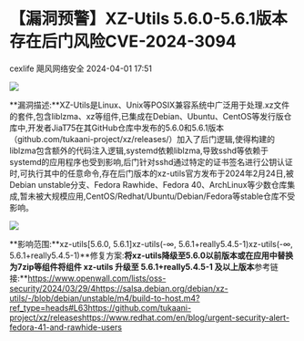 #  【漏洞预警】XZ-Utils 5.6.0-5.6.1版本存在后门风险CVE-2024-3094   
cexlife  飓风网络安全   2024-04-01 17:51  
  
![](https://mmbiz.qpic.cn/mmbiz_png/ibhQpAia4xu03xnxx1g6erJAKiaLkA6GwlBLibwibwvicoARUTXLxzJohJdds2FFlYyWuDY8czkj1hnyAVr7wkDcAjvw/640?wx_fmt=png&from=appmsg "")  
  
**漏洞描述:**XZ-Utils是Linux、Unix等POSIX兼容系统中广泛用于处理.xz文件的套件,包含liblzma、xz等组件,已集成在Debian、Ubuntu、CentOS等发行版仓库中,开发者JiaT75在其GitHub仓库中发布的5.6.0和5.6.1版本（github.com/tukaani-project/xz/releases/）加入了后门逻辑,使得构建的liblzma包含额外的代码注入逻辑,systemd依赖liblzma,导致sshd等依赖于systemd的应用程序也受到影响,后门针对sshd通过特定的证书签名进行公钥认证时,可执行其中的任意命令,存在后门版本的xz-utils官方发布于2024年2月24日,被Debian unstable分支、Fedora Rawhide、Fedora 40、ArchLinux等少数仓库集成,暂未被大规模应用,CentOS/Redhat/Ubuntu/Debian/Fedora等stable仓库不受影响。  
  
![](https://mmbiz.qpic.cn/mmbiz_png/ibhQpAia4xu03xnxx1g6erJAKiaLkA6GwlBjhlueC7wibWa5PJh16MPib33IicSptIo9YS1ibUkXLlMCOEGvXfqUSUaHQ/640?wx_fmt=png&from=appmsg "")  
  
**影响范围:**xz-utils[5.6.0, 5.6.1]xz-utils(-∞, 5.6.1+really5.4.5-1)xz-utils(-∞, 5.6.1+really5.4.5-1)**修复方案:**将xz-utils降级至5.6.0以前版本或在应用中替换为7zip等组件将组件 xz-utils 升级至 5.6.1+really5.4.5-1 及以上版本**参考链接:**https://www.openwall.com/lists/oss-security/2024/03/29/4https://salsa.debian.org/debian/xz-utils/-/blob/debian/unstable/m4/build-to-host.m4?ref_type=heads#L63https://github.com/tukaani-project/xz/releaseshttps://www.redhat.com/en/blog/urgent-security-alert-fedora-41-and-rawhide-users  
  
